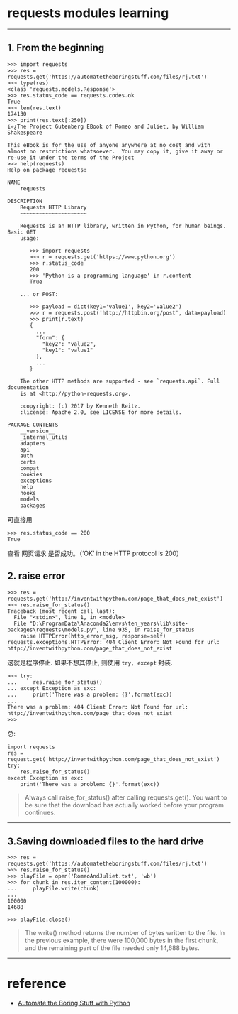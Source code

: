 # requests modules learning

---

## 1. From the beginning

```
>>> import requests
>>> res = requests.get('https://automatetheboringstuff.com/files/rj.txt')
>>> type(res)
<class 'requests.models.Response'>
>>> res.status_code == requests.codes.ok
True
>>> len(res.text)
174130
>>> print(res.text[:250])
ï»¿The Project Gutenberg EBook of Romeo and Juliet, by William Shakespeare

This eBook is for the use of anyone anywhere at no cost and with
almost no restrictions whatsoever.  You may copy it, give it away or
re-use it under the terms of the Project
>>> help(requests)
Help on package requests:

NAME
    requests

DESCRIPTION
    Requests HTTP Library
    ~~~~~~~~~~~~~~~~~~~~~

    Requests is an HTTP library, written in Python, for human beings. Basic GET
    usage:

       >>> import requests
       >>> r = requests.get('https://www.python.org')
       >>> r.status_code
       200
       >>> 'Python is a programming language' in r.content
       True

    ... or POST:

       >>> payload = dict(key1='value1', key2='value2')
       >>> r = requests.post('http://httpbin.org/post', data=payload)
       >>> print(r.text)
       {
         ...
         "form": {
           "key2": "value2",
           "key1": "value1"
         },
         ...
       }

    The other HTTP methods are supported - see `requests.api`. Full documentation
    is at <http://python-requests.org>.

    :copyright: (c) 2017 by Kenneth Reitz.
    :license: Apache 2.0, see LICENSE for more details.

PACKAGE CONTENTS
    __version__
    _internal_utils
    adapters
    api
    auth
    certs
    compat
    cookies
    exceptions
    help
    hooks
    models
    packages
```

可直接用

```
>>> res.status_code == 200
True
```

查看 网页请求 是否成功。（‘OK’ in the HTTP protocol is 200）

## 2. raise error

```
>>> res = requests.get('http://inventwithpython.com/page_that_does_not_exist')
>>> res.raise_for_status()
Traceback (most recent call last):
  File "<stdin>", line 1, in <module>
  File "D:\ProgramData\Anaconda2\envs\ten_years\lib\site-packages\requests\models.py", line 935, in raise_for_status
    raise HTTPError(http_error_msg, response=self)
requests.exceptions.HTTPError: 404 Client Error: Not Found for url: http://inventwithpython.com/page_that_does_not_exist
```

这就是程序停止. 如果不想其停止, 则使用 `try, except` 封装.

```
>>> try:
...     res.raise_for_status()
... except Exception as exc:
...     print('There was a problem: {}'.format(exc))
...
There was a problem: 404 Client Error: Not Found for url: http://inventwithpython.com/page_that_does_not_exist
>>>
```

总:

```
import requests
res = request.get('http://inventwithpython.com/page_that_does_not_exist')
try: 
    res.raise_for_status()
except Exception as exc:
    print('There was a problem: {}'.format(exc))
```

> Always call raise_for_status() after calling requests.get(). You want to be sure that the download has actually worked before your program continues.

---

## 3.Saving downloaded files to the hard drive

```
>>> res = requests.get('https://automatetheboringstuff.com/files/rj.txt')
>>> res.raise_for_status()
>>> playFile = open('RomeoAndJuliet.txt', 'wb')
>>> for chunk in res.iter_content(100000):
...     playFile.write(chunk)
...
100000
14688

>>> playFile.close()
```

> The write() method returns the number of bytes written to the file. In the previous example, there were 100,000 bytes in the first chunk, and the remaining part of the file needed only 14,688 bytes.

---

# reference

- [Automate the Boring Stuff with Python](http://automatetheboringstuff.com/chapter11/)